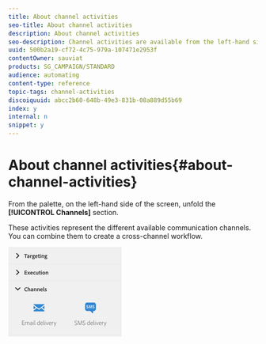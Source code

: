 ```yaml
---
title: About channel activities
seo-title: About channel activities
description: About channel activities
seo-description: Channel activities are available from the left-hand side of the screen.
uuid: 500b2a19-cf72-4c75-979a-107471e2953f
contentOwner: sauviat
products: SG_CAMPAIGN/STANDARD
audience: automating
content-type: reference
topic-tags: channel-activities
discoiquuid: abcc2b60-648b-49e3-831b-08a889d55b69
index: y
internal: n
snippet: y
---
```


# About channel activities{#about-channel-activities}

From the palette, on the left-hand side of the screen, unfold the **[!UICONTROL Channels]** section.

These activities represent the different available communication channels. You can combine them to create a cross-channel workflow.

![](assets/wkf_channels_activities.png)

